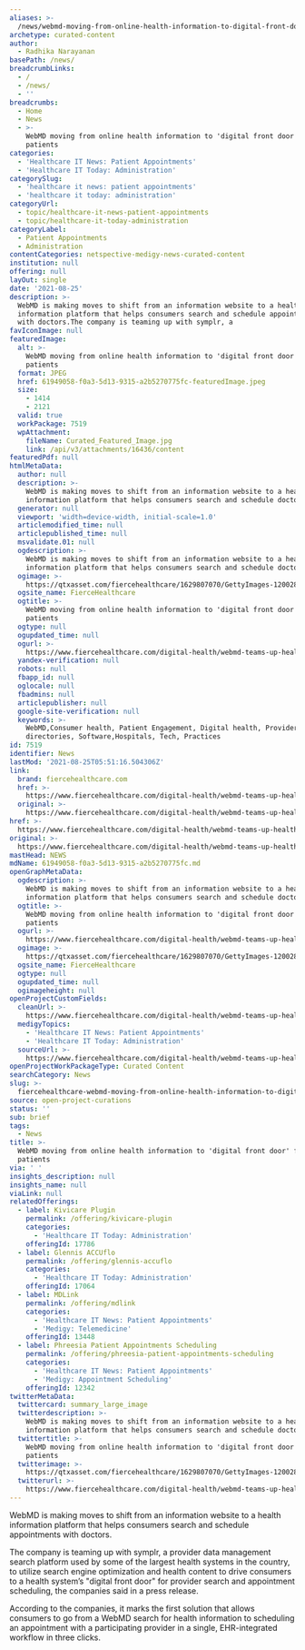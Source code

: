 ```yaml
---
aliases: >-
  /news/webmd-moving-from-online-health-information-to-digital-front-door-for-patients
archetype: curated-content
author:
  - Radhika Narayanan
basePath: /news/
breadcrumbLinks:
  - /
  - /news/
  - ''
breadcrumbs:
  - Home
  - News
  - >-
    WebMD moving from online health information to 'digital front door' for
    patients
categories:
  - 'Healthcare IT News: Patient Appointments'
  - 'Healthcare IT Today: Administration'
categorySlug:
  - 'healthcare it news: patient appointments'
  - 'healthcare it today: administration'
categoryUrl:
  - topic/healthcare-it-news-patient-appointments
  - topic/healthcare-it-today-administration
categoryLabel:
  - Patient Appointments
  - Administration
contentCategories: netspective-medigy-news-curated-content
institution: null
offering: null
layOut: single
date: '2021-08-25'
description: >-
  WebMD is making moves to shift from an information website to a health
  information platform that helps consumers search and schedule appointments
  with doctors.The company is teaming up with symplr, a 
favIconImage: null
featuredImage:
  alt: >-
    WebMD moving from online health information to 'digital front door' for
    patients
  format: JPEG
  href: 61949058-f0a3-5d13-9315-a2b5270775fc-featuredImage.jpeg
  size:
    - 1414
    - 2121
  valid: true
  workPackage: 7519
  wpAttachment:
    fileName: Curated_Featured_Image.jpg
    link: /api/v3/attachments/16436/content
featuredPdf: null
htmlMetaData:
  author: null
  description: >-
    WebMD is making moves to shift from an information website to a health
    information platform that helps consumers search and schedule doctor visits.
  generator: null
  viewport: 'width=device-width, initial-scale=1.0'
  articlemodified_time: null
  articlepublished_time: null
  msvalidate.01: null
  ogdescription: >-
    WebMD is making moves to shift from an information website to a health
    information platform that helps consumers search and schedule doctor visits.
  ogimage: >-
    https://qtxasset.com/fiercehealthcare/1629807070/GettyImages-1200281880%20%281%29.jpg/GettyImages-1200281880%20%281%29.jpg?ZmvTL7MUFJrFnKpwZaEDOEKTF3_LYXjg
  ogsite_name: FierceHealthcare
  ogtitle: >-
    WebMD moving from online health information to 'digital front door' for
    patients
  ogtype: null
  ogupdated_time: null
  ogurl: >-
    https://www.fiercehealthcare.com/digital-health/webmd-teams-up-healthcare-software-company-symplr-to-offer-digital-front-door-for
  yandex-verification: null
  robots: null
  fbapp_id: null
  oglocale: null
  fbadmins: null
  articlepublisher: null
  google-site-verification: null
  keywords: >-
    WebMD,Consumer health, Patient Engagement, Digital health, Provider
    directories, Software,Hospitals, Tech, Practices
id: 7519
identifier: News
lastMod: '2021-08-25T05:51:16.504306Z'
link:
  brand: fiercehealthcare.com
  href: >-
    https://www.fiercehealthcare.com/digital-health/webmd-teams-up-healthcare-software-company-symplr-to-offer-digital-front-door-for
  original: >-
    https://www.fiercehealthcare.com/digital-health/webmd-teams-up-healthcare-software-company-symplr-to-offer-digital-front-door-for
href: >-
  https://www.fiercehealthcare.com/digital-health/webmd-teams-up-healthcare-software-company-symplr-to-offer-digital-front-door-for
original: >-
  https://www.fiercehealthcare.com/digital-health/webmd-teams-up-healthcare-software-company-symplr-to-offer-digital-front-door-for
mastHead: NEWS
mdName: 61949058-f0a3-5d13-9315-a2b5270775fc.md
openGraphMetaData:
  ogdescription: >-
    WebMD is making moves to shift from an information website to a health
    information platform that helps consumers search and schedule doctor visits.
  ogtitle: >-
    WebMD moving from online health information to 'digital front door' for
    patients
  ogurl: >-
    https://www.fiercehealthcare.com/digital-health/webmd-teams-up-healthcare-software-company-symplr-to-offer-digital-front-door-for
  ogimage: >-
    https://qtxasset.com/fiercehealthcare/1629807070/GettyImages-1200281880%20%281%29.jpg/GettyImages-1200281880%20%281%29.jpg?ZmvTL7MUFJrFnKpwZaEDOEKTF3_LYXjg
  ogsite_name: FierceHealthcare
  ogtype: null
  ogupdated_time: null
  ogimageheight: null
openProjectCustomFields:
  cleanUrl: >-
    https://www.fiercehealthcare.com/digital-health/webmd-teams-up-healthcare-software-company-symplr-to-offer-digital-front-door-for
  medigyTopics:
    - 'Healthcare IT News: Patient Appointments'
    - 'Healthcare IT Today: Administration'
  sourceUrl: >-
    https://www.fiercehealthcare.com/digital-health/webmd-teams-up-healthcare-software-company-symplr-to-offer-digital-front-door-for
openProjectWorkPackageType: Curated Content
searchCategory: News
slug: >-
  fiercehealthcare-webmd-moving-from-online-health-information-to-digital-front-door-for-patients
source: open-project-curations
status: ''
sub: brief
tags:
  - News
title: >-
  WebMD moving from online health information to 'digital front door' for
  patients
via: ' '
insights_description: null
insights_name: null
viaLink: null
relatedOfferings:
  - label: Kivicare Plugin
    permalink: /offering/kivicare-plugin
    categories:
      - 'Healthcare IT Today: Administration'
    offeringId: 17786
  - label: Glennis ACCUflo
    permalink: /offering/glennis-accuflo
    categories:
      - 'Healthcare IT Today: Administration'
    offeringId: 17064
  - label: MDLink
    permalink: /offering/mdlink
    categories:
      - 'Healthcare IT News: Patient Appointments'
      - 'Medigy: Telemedicine'
    offeringId: 13448
  - label: Phreesia Patient Appointments Scheduling
    permalink: /offering/phreesia-patient-appointments-scheduling
    categories:
      - 'Healthcare IT News: Patient Appointments'
      - 'Medigy: Appointment Scheduling'
    offeringId: 12342
twitterMetaData:
  twittercard: summary_large_image
  twitterdescription: >-
    WebMD is making moves to shift from an information website to a health
    information platform that helps consumers search and schedule doctor visits.
  twittertitle: >-
    WebMD moving from online health information to 'digital front door' for
    patients
  twitterimage: >-
    https://qtxasset.com/fiercehealthcare/1629807070/GettyImages-1200281880%20%281%29.jpg/GettyImages-1200281880%20%281%29.jpg?ZmvTL7MUFJrFnKpwZaEDOEKTF3_LYXjg
  twitterurl: >-
    https://www.fiercehealthcare.com/digital-health/webmd-teams-up-healthcare-software-company-symplr-to-offer-digital-front-door-for
---
```

<p>WebMD is making moves to shift from an information website to a health information platform that helps consumers search and schedule appointments with doctors.</p><p>The company is teaming up with symplr, a provider data management search platform used by some of the largest health systems in the country, to utilize search engine optimization and health content to drive consumers to a health system’s "digital front door" for provider search and appointment scheduling, the companies said in a press release.</p><p>According to the companies, it marks the first solution that allows consumers to go from a WebMD search for health information to scheduling an appointment with a participating provider in a single, EHR-integrated workflow in three clicks.</p>